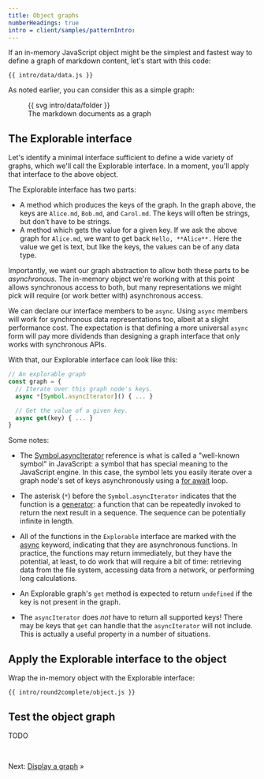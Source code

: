 ```yaml
---
title: Object graphs
numberHeadings: true
intro = client/samples/patternIntro:
---
```


If an in-memory JavaScript object might be the simplest and fastest way to define a graph of markdown content, let's start with this code:

```{{'js'}}
{{ intro/data/data.js }}
```

As noted earlier, you can consider this as a simple graph:

<figure>
  {{ svg intro/data/folder }}
  <figcaption>The markdown documents as a graph</figcaption>
</figure>

## The Explorable interface

Let's identify a minimal interface sufficient to define a wide variety of graphs, which we'll call the Explorable interface. In a moment, you'll apply that interface to the above object.

The Explorable interface has two parts:

- A method which produces the keys of the graph. In the graph above, the keys are `Alice.md`, `Bob.md`, and `Carol.md`. The keys will often be strings, but don't have to be strings.
- A method which gets the value for a given key. If we ask the above graph for `Alice.md`, we want to get back `Hello, **Alice**.` Here the value we get is text, but like the keys, the values can be of any data type.

Importantly, we want our graph abstraction to allow both these parts to be _asynchronous_. The in-memory object we're working with at this point allows synchronous access to both, but many representations we might pick will require (or work better with) asynchronous access.

We can declare our interface members to be `async`. Using `async` members will work for synchronous data representations too, albeit at a slight performance cost. The expectation is that defining a more universal `async` form will pay more dividends than designing a graph interface that only works with synchronous APIs.

With that, our Explorable interface can look like this:

```js
// An explorable graph
const graph = {
  // Iterate over this graph node's keys.
  async *[Symbol.asyncIterator]() { ... }

  // Get the value of a given key.
  async get(key) { ... }
}
```

Some notes:

- The [Symbol.asyncIterator](https://developer.mozilla.org/en-US/docs/Web/JavaScript/Reference/Global_Objects/Symbol/asyncIterator) reference is what is called a "well-known symbol" in JavaScript: a symbol that has special meaning to the JavaScript engine. In this case, the symbol lets you easily iterate over a graph node's set of keys asynchronously using a [for await](https://developer.mozilla.org/en-US/docs/Web/JavaScript/Reference/Statements/for-await...of) loop.

- The asterisk (`*`) before the `Symbol.asyncIterator` indicates that the function is a [generator](https://developer.mozilla.org/en-US/docs/Web/JavaScript/Reference/Global_Objects/Generator): a function that can be repeatedly invoked to return the next result in a sequence. The sequence can be potentially infinite in length.

- All of the functions in the `Explorable` interface are marked with the [async](https://developer.mozilla.org/en-US/docs/Web/JavaScript/Reference/Statements/async_function) keyword, indicating that they are asynchronous functions. In practice, the functions may return immediately, but they have the potential, at least, to do work that will require a bit of time: retrieving data from the file system, accessing data from a network, or performing long calculations.

- An Explorable graph's `get` method is expected to return `undefined` if the key is not present in the graph.

- The `asyncIterator` does _not_ have to return all supported keys! There may be keys that `get` can handle that the `asyncIterator` will not include. This is actually a useful property in a number of situations.

## Apply the Explorable interface to the object

<span class="tutorialStep"></span> Wrap the in-memory object with the Explorable interface:

```{{'js'}}
{{ intro/round2complete/object.js }}
```

## Test the object graph

TODO

&nbsp;

Next: [Display a graph](display.html) »
